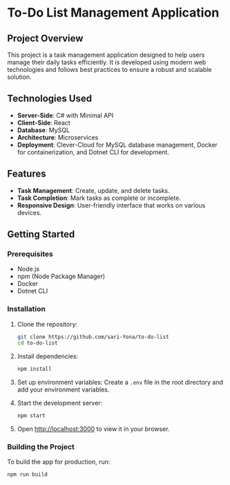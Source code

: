 # To-Do List Management Application

## Project Overview
This project is a task management application designed to help users manage their daily tasks efficiently. It is developed using modern web technologies and follows best practices to ensure a robust and scalable solution.

## Technologies Used
- **Server-Side**: C# with Minimal API
- **Client-Side**: React
- **Database**: MySQL
- **Architecture**: Microservices
- **Deployment**: Clever-Cloud for MySQL database management, Docker for containerization, and Dotnet CLI for development.

## Features
- **Task Management**: Create, update, and delete tasks.
- **Task Completion**: Mark tasks as complete or incomplete.
- **Responsive Design**: User-friendly interface that works on various devices.

## Getting Started

### Prerequisites
- Node.js
- npm (Node Package Manager)
- Docker
- Dotnet CLI

### Installation

1. Clone the repository:
    ```sh
    git clone https://github.com/sari-Yona/to-do-list
    cd to-do-list
    ```

2. Install dependencies:
    ```sh
    npm install
    ```

3. Set up environment variables:
    Create a `.env` file in the root directory and add your environment variables.

4. Start the development server:
    ```sh
    npm start
    ```

5. Open [http://localhost:3000](http://localhost:3000) to view it in your browser.

### Building the Project
To build the app for production, run:
```sh
npm run build
